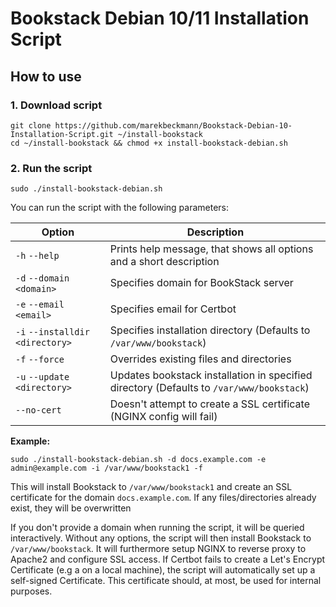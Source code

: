 # Bookstack Debian 10/11 Installation Script

## How to use

### 1. Download script

```
git clone https://github.com/marekbeckmann/Bookstack-Debian-10-Installation-Script.git ~/install-bookstack
cd ~/install-bookstack && chmod +x install-bookstack-debian.sh
```
### 2. Run the script

```
sudo ./install-bookstack-debian.sh
```

You can run the script with the following parameters: 


| Option | Description |
|--|--|
| `-h` `--help` | Prints help message, that shows all options and a short description |
| `-d` `--domain` `<domain>` | Specifies domain for BookStack server |
| `-e` `--email` `<email>` | Specifies email for Certbot |
| `-i` `--installdir` `<directory>` | Specifies installation directory (Defaults to `/var/www/bookstack`) |
| `-f` `--force` | Overrides existing files and directories |
| `-u` `--update` `<directory>` | Updates bookstack installation in specified directory (Defaults to `/var/www/bookstack`) |
| `--no-cert` | Doesn't attempt to create a SSL certificate (NGINX config will fail) |


**Example:**
```
sudo ./install-bookstack-debian.sh -d docs.example.com -e admin@example.com -i /var/www/bookstack1 -f
```
This will install Bookstack to `/var/www/bookstack1` and create an SSL certificate for the domain `docs.example.com`. If any files/directories already exist, they will be overwritten

If you don't provide a domain when running the script, it will be queried interactively.
Without any options, the script will then install Bookstack to `/var/www/bookstack`. It will furthermore setup NGINX to reverse proxy to Apache2 and configure SSL access. 
If Certbot fails to create a Let's Encrypt Certificate (e.g a on a local machine), the script will automatically set up a self-signed Certificate. This certificate should, at most, be used for internal purposes. 
